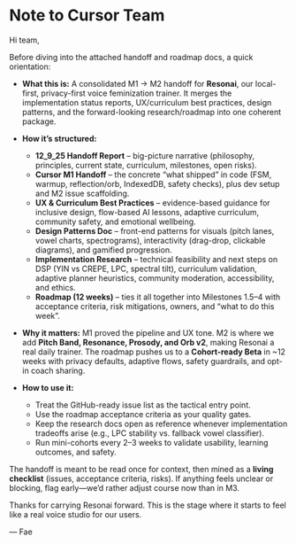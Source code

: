 # Note to Cursor Team

Hi team,

Before diving into the attached handoff and roadmap docs, a quick orientation:

* **What this is:** A consolidated M1 → M2 handoff for **Resonai**, our local-first, privacy-first voice feminization trainer. It merges the implementation status reports, UX/curriculum best practices, design patterns, and the forward-looking research/roadmap into one coherent package.

* **How it’s structured:**

  * **12_9_25 Handoff Report** – big-picture narrative (philosophy, principles, current state, curriculum, milestones, open risks).
  * **Cursor M1 Handoff** – the concrete “what shipped” in code (FSM, warmup, reflection/orb, IndexedDB, safety checks), plus dev setup and M2 issue scaffolding.
  * **UX & Curriculum Best Practices** – evidence-based guidance for inclusive design, flow-based AI lessons, adaptive curriculum, community safety, and emotional wellbeing.
  * **Design Patterns Doc** – front-end patterns for visuals (pitch lanes, vowel charts, spectrograms), interactivity (drag-drop, clickable diagrams), and gamified progression.
  * **Implementation Research** – technical feasibility and next steps on DSP (YIN vs CREPE, LPC, spectral tilt), curriculum validation, adaptive planner heuristics, community moderation, accessibility, and ethics.
  * **Roadmap (12 weeks)** – ties it all together into Milestones 1.5–4 with acceptance criteria, risk mitigations, owners, and “what to do this week”.

* **Why it matters:** M1 proved the pipeline and UX tone. M2 is where we add **Pitch Band, Resonance, Prosody, and Orb v2**, making Resonai a real daily trainer. The roadmap pushes us to a **Cohort-ready Beta** in ~12 weeks with privacy defaults, adaptive flows, safety guardrails, and opt-in coach sharing.

* **How to use it:**

  * Treat the GitHub-ready issue list as the tactical entry point.
  * Use the roadmap acceptance criteria as your quality gates.
  * Keep the research docs open as reference whenever implementation tradeoffs arise (e.g., LPC stability vs. fallback vowel classifier).
  * Run mini-cohorts every 2–3 weeks to validate usability, learning outcomes, and safety.

The handoff is meant to be read once for context, then mined as a **living checklist** (issues, acceptance criteria, risks). If anything feels unclear or blocking, flag early—we’d rather adjust course now than in M3.

Thanks for carrying Resonai forward. This is the stage where it starts to feel like a real voice studio for our users.

— Fae
